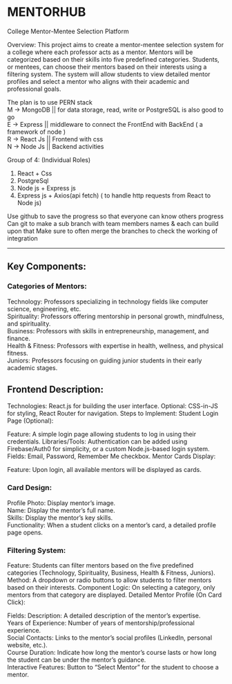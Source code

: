 # MENTORHUB
College Mentor-Mentee Selection Platform

Overview: 
This project aims to create a mentor-mentee selection system for a college where each professor acts as a mentor. Mentors will be categorized based on their skills into five predefined categories. Students, or mentees, can choose their mentors based on their interests using a filtering system. The system will allow students to view detailed mentor profiles and select a mentor who aligns with their academic and professional goals.

The plan is to use PERN stack \
M ->  MongoDB || for data storage, read, write or PostgreSQL is also good to go \
E -> Express  || middleware to connect the FrontEnd with BackEnd ( a framework of node ) \
R -> React Js || Frontend with css \
N -> Node Js  || Backend activities

Group of 4: (Individual Roles)
1. React + Css
2. PostgreSql
3. Node js + Express js
4. Express js + Axios(api fetch) ( to handle http requests from React to Node js)

Use github to save the progress so that everyone can know others progress
Can git to make a sub branch with team members names & each can build upon that
Make sure to often merge the branches to check the working of integration

----------

## Key Components:
### Categories of Mentors:
Technology: Professors specializing in technology fields like computer science, engineering, etc. \
Spirituality: Professors offering mentorship in personal growth, mindfulness, and spirituality. \
Business: Professors with skills in entrepreneurship, management, and finance. \
Health & Fitness: Professors with expertise in health, wellness, and physical fitness. \
Juniors: Professors focusing on guiding junior students in their early academic stages. 

## Frontend Description:
Technologies:
React.js for building the user interface.
Optional: CSS-in-JS for styling, React Router for navigation.
Steps to Implement:
Student Login Page (Optional):

Feature: A simple login page allowing students to log in using their credentials.
Libraries/Tools: Authentication can be added using Firebase/Auth0 for simplicity, or a custom Node.js-based login system.
Fields: Email, Password, Remember Me checkbox.
Mentor Cards Display:

Feature: Upon login, all available mentors will be displayed as cards. 
### Card Design: 
Profile Photo: Display mentor’s image. \
Name: Display the mentor’s full name. \
Skills: Display the mentor’s key skills. \
Functionality: When a student clicks on a mentor’s card, a detailed profile page opens. 

### Filtering System:
Feature: Students can filter mentors based on the five predefined categories (Technology, Spirituality, Business, Health & Fitness, Juniors).
Method: A dropdown or radio buttons to allow students to filter mentors based on their interests.
Component Logic: On selecting a category, only mentors from that category are displayed.
Detailed Mentor Profile (On Card Click):

Fields:
Description: A detailed description of the mentor’s expertise. \
Years of Experience: Number of years of mentorship/professional experience. \
Social Contacts: Links to the mentor’s social profiles (LinkedIn, personal website, etc.). \
Course Duration: Indicate how long the mentor’s course lasts or how long the student can be under the mentor’s guidance. \
Interactive Features:
Button to “Select Mentor” for the student to choose a mentor.
